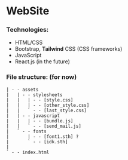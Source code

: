 

# WebSite
### Technologies:
- HTML/CSS
- Bootstrap, **Tailwind** CSS (CSS frameworks)
- JavaScript
- React.js (in the future)

### File structure: (for now)

```
| - - assets
|	| - - stylesheets
|	|	| - - [style.css]
|	|	| - - [other_style.css]
|	|	` - - [last_style.css]
|	| - - javascript
|	|	| - - [bundle.js]
|	|	` - - [send_mail.js]
|	` - - fonts
|		| - - [font1.sth] ?
|		` - - [idk.sth]
|	
` - - index.html
```

<!--stackedit_data:
eyJoaXN0b3J5IjpbMTc2NDUxNDU3OF19
-->
